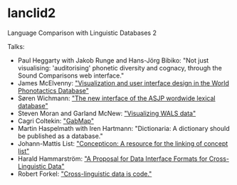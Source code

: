 # lanclid2
Language Comparison with Linguistic Databases 2

Talks:

- Paul Heggarty with Jakob Runge and Hans-Jörg Bibiko: "Not just visualising:  'auditorising' phonetic diversity and cognacy, through the Sound Comparisons web interface."
- James McElvenny: ["Visualization and user interface design in the World Phonotactics Database"](http://phonotactics.anu.edu.au/)
- Søren Wichmann: ["The new interface of the ASJP wordwide lexical database"](http://asjp.clld.org/)
- Steven Moran and Garland McNew: ["Visualizing WALS data"](https://github.com/clld/lanclid2/blob/master/presentations/MoranGarland2015-LanCLiD2.pptx?raw=true)
- Cagri Coltekin: ["GabMap"](https://github.com/clld/lanclid2/raw/master/presentations/coltekin.pdf?raw=true)
- Martin Haspelmath with Iren Hartmann: "Dictionaria: A dictionary should be published as a database."
- Johann-Mattis List: ["Concepticon: A resource for the linking of concept list"](https://github.com/clld/lanclid2/blob/master/presentations/list.pdf?raw=true)
- Harald Hammarström: ["A Proposal for Data Interface Formats for Cross-Linguistic Data"](https://github.com/clld/lanclid2/raw/master/presentations/hammarstrom.pdf?raw=true)
- Robert Forkel: ["Cross-linguistic data is code."](https://github.com/clld/lanclid2/raw/master/presentations/forkel.pdf?raw=true)

